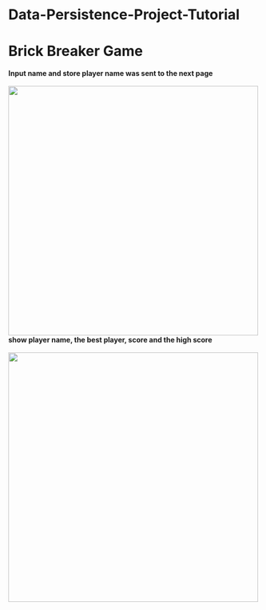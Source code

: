 # Data-Persistence-Project-Tutorial
# Brick Breaker Game<br> 
<strong>Input name and store player name was sent to the next page</strong><br><br>
<img src = "https://user-images.githubusercontent.com/89514717/162358686-9be0679c-c8a9-4e29-97f2-c3c8f4cb695b.jpg" width = "500"><br>
<strong>show player name, the best player, score and the high score<br></strong><br>
<img src = "https://user-images.githubusercontent.com/89514717/162359157-8c98530d-d2c9-4278-8438-8d621ae2a342.jpg" width = "500">
